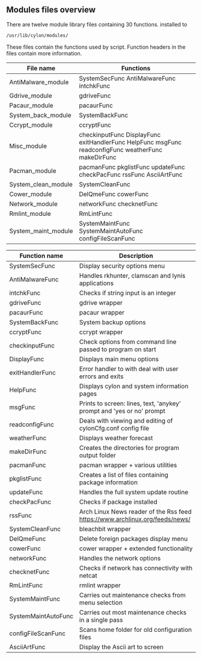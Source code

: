 Modules files overview
------------------
There are twelve module library files containing 30 functions.
installed to 
```sh
/usr/lib/cylon/modules/
```
These files contain the functions used by script.
Function headers in the files contain more information.

| File name | Functions |
| ------ | ------ |
| AntiMalware_module | SystemSecFunc AntiMalwareFunc intchkFunc |
| Gdrive_module | gdriveFunc |
| Pacaur_module | pacaurFunc |
| System_back_module | SystemBackFunc |
| Ccrypt_module | ccryptFunc |
| Misc_module | checkinputFunc DisplayFunc exitHandlerFunc HelpFunc msgFunc readconfigFunc weatherFunc makeDirFunc |
| Pacman_module | pacmanFunc pkglistFunc updateFunc checkPacFunc rssFunc AsciiArtFunc |
| System_clean_module | SystemCleanFunc |
| Cower_module | DelQmeFunc cowerFunc |
| Network_module | networkFunc checknetFunc |
| Rmlint_module | RmLintFunc |
| System_maint_module | SystemMaintFunc SystemMaintAutoFunc configFileScanFunc |

| Function name | Description |
| ------ | ------ |
| SystemSecFunc | Display security options menu |
| AntiMalwareFunc | Handles rkhunter, clamscan and lynis applications|
| intchkFunc | Checks if string input is an integer |
| gdriveFunc | gdrive wrapper |
| pacaurFunc | pacaur wrapper |
| SystemBackFunc | System backup options |
| ccryptFunc | ccrypt wrapper |
| checkinputFunc| Check options from command line passed to program on start |
| DisplayFunc | Displays main menu options |
| exitHandlerFunc | Error handler to with deal with user errors and exits |
| HelpFunc | Displays cylon and system information pages |
| msgFunc  | Prints to screen: lines, text, 'anykey' prompt and 'yes or no' prompt |
| readconfigFunc | Deals with viewing and editing of cylonCfg.conf config file |
| weatherFunc | Displays weather forecast |
| makeDirFunc | Creates the directories for program output folder |
| pacmanFunc | pacman wrapper + various utilities |
| pkglistFunc | Creates a list of files containing package information |
| updateFunc | Handles the full system update routine |
| checkPacFunc | Checks if package installed  |
| rssFunc | Arch Linux News reader of the Rss feed https://www.archlinux.org/feeds/news/ |
| SystemCleanFunc | bleachbit wrapper |
| DelQmeFunc | Delete foreign packages display menu |
| cowerFunc | cower wrapper + extended functionality  |
| networkFunc | Handles the network options |
| checknetFunc | Checks if network has connectivity with netcat |
| RmLintFunc | rmlint wrapper |
| SystemMaintFunc | Carries out maintenance checks from menu selection |
| SystemMaintAutoFunc | Carries out most maintenance checks in a single pass |
| configFileScanFunc | Scans home folder for old configuration files |
| AsciiArtFunc | Display the Ascii art to screen |
